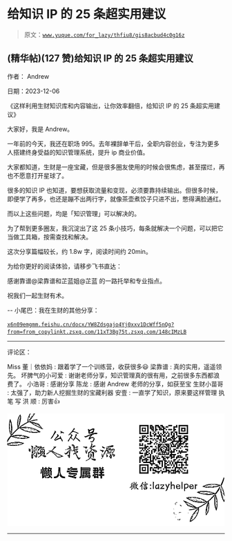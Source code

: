 # 给知识 IP 的 25 条超实用建议

> 原文：[`www.yuque.com/for_lazy/thfiu8/gis8acbud4c0g16z`](https://www.yuque.com/for_lazy/thfiu8/gis8acbud4c0g16z)

## (精华帖)(127 赞)给知识 IP 的 25 条超实用建议

作者： Andrew

日期：2023-12-06

《这样利用生财知识库和内容输出，让你效率翻倍，给知识 IP 的 25 条超实用建议》

大家好，我是 Andrew。

一年前的今天，我还在职场 995。去年裸辞单干后，全职内容创业，专注为更多人搭建终身受益的知识管理系统，提升 ip 商业价值。

大家都知道，生财是一座宝藏，但是很多圈友使用的时候会很焦虑，甚至摆烂，再也不愿意打开星球了。

很多的知识 IP 也知道，要想获取流量和变现，必须要靠持续输出。但很多时候，即便学了再多，也还是蹦不出两行字，就像茶壶煮饺子只进不出，憋得满脸通红。

而以上这些问题，均是「知识管理」可以解决的。

为了帮到更多圈友，我沉淀出了这 25 条小技巧，每条就解决一个问题，可以把它当做工具箱，按需查找和解决。

这次分享篇幅较长，约 1.8w 字，阅读时间约 20min。

为给你更好的阅读体验，请移步飞书直达：

感谢靠谱@梁靠谱和芷蓝姐@芷蓝 的一路托举和专业指点。

祝我们一起生财有术。

--
小尾巴：我在生财的其他分享：

[`x6n09emgmm.feishu.cn/docx/YW8Zdsgajo4Yj0xxv1DcWff5nQg?from=from_copylink`](https://x6n09emgmm.feishu.cn/docx/YW8Zdsgajo4Yj0xxv1DcWff5nQg?from=from_copylink)[`t.zsxq.com/11xT3Bg75`](https://t.zsxq.com/11xT3Bg75)[`t.zsxq.com/148cIMzLB`](https://t.zsxq.com/148cIMzLB)

* * *

评论区：

Miss 董｜依依妈 : 跟着学了一个训练营，收获很多😃
梁靠谱 : 真的实用，遥遥领先。
坏脾气的小可爱 : 谢谢老师分享，知识管理真的很有用，之前很多东西都浪费了。
小浩哥 : 感谢分享
陈龙 : 感谢 Andrew 老师的分享，如获至宝
生财小苗哥 : 太强了，助力新人挖掘生财的宝藏利器
安壹 : 一直学了知识，原来要这样管理
执 笔 写 洪 顺 : 厉害👍

![](img/1c37d505930596d12a88ab23e11aa07a.png)

* * *